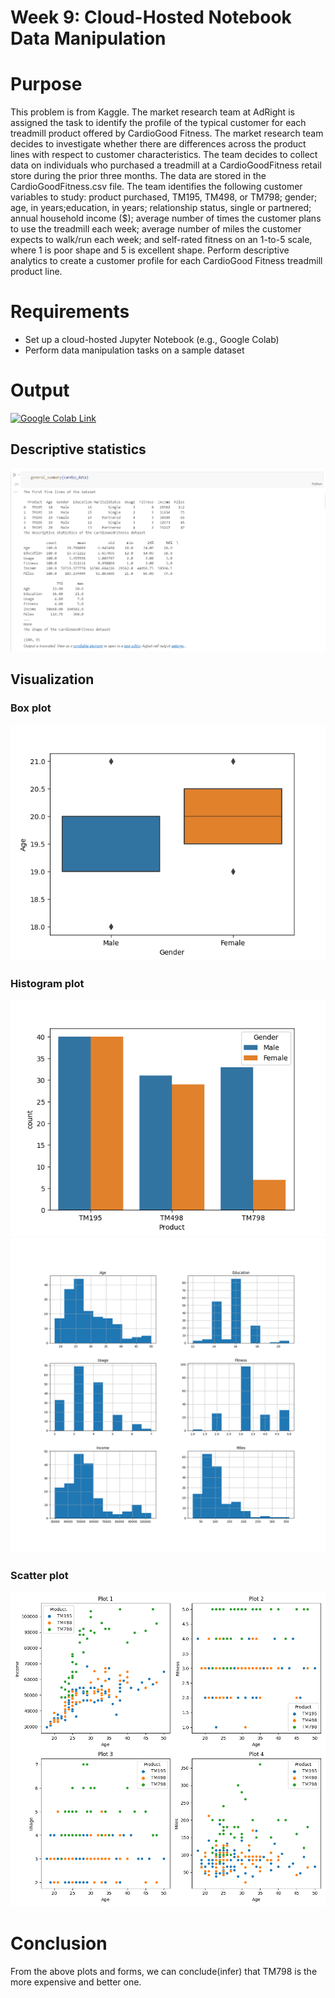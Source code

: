 # Week 9: Cloud-Hosted Notebook Data Manipulation
# Purpose
This problem is from Kaggle. The market research team at AdRight is assigned the task to identify the profile of the typical customer for each treadmill product offered by CardioGood Fitness. The market research team decides to investigate whether there are differences across the product lines with respect to customer characteristics. The team decides to collect data on individuals who purchased a treadmill at a CardioGoodFitness retail store during the prior three months. The data are stored in the CardioGoodFitness.csv file. The team identifies the following customer variables to study: product purchased, TM195, TM498, or TM798; gender; age, in years;education, in years; relationship status, single or partnered; annual household income ($); average number of times the customer plans to use the treadmill each week; average number of miles the customer expects to walk/run each week; and self-rated fitness on an 1-to-5 scale, where 1 is poor shape and 5 is excellent shape. Perform descriptive analytics to create a customer profile for each CardioGood Fitness treadmill product line.

# Requirements
- Set up a cloud-hosted Jupyter Notebook (e.g., Google Colab)
- Perform data manipulation tasks on a sample dataset

# Output

[![Google Colab Link](https://colab.research.google.com/assets/colab-badge.svg)](https://colab.research.google.com/github/0xhzx/IDS706_w9_Colab_Local_hzx/blob/main/Colab_Cardio_Jupyter.ipynb)


## Descriptive statistics
![Alt text](image-3.png)

## Visualization
### Box plot
![Alt text](./results/boxplot.png)
### Histogram plot
![Alt text](./results/count.png)
![Alt text](./results/histogram.png)
### Scatter plot
![Alt text](./results/scatter.png)

# Conclusion
From the above plots and forms, we can conclude(infer) that TM798 is the more expensive and better one.
